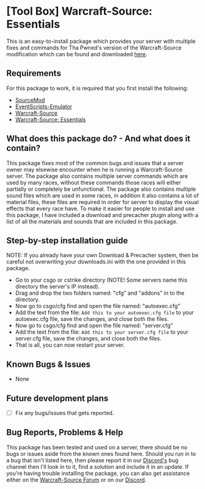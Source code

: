 # [Tool Box] Warcraft-Source: Essentials
This is an easy-to-install package which provides your server with multiple fixes and commands for Tha Pwned's version of the Warcraft-Source modification which can be found and downloaded [here](https://github.com/ThaPwned/WCS).


## Requirements
For this package to work, it is required that you first install the following:
- [SourceMod](https://www.sourcemod.net/downloads.php)
- [EventScripts-Emulator](https://github.com/Ayuto/EventScripts-Emulator)
- [Warcraft-Source](https://github.com/ThaPwned/WCS)
- [Warcraft-Source: Essentials](https://github.com/ManifestManah/Warcraft-Source-Essentials)


## What does this package do? - And what does it contain?
This package fixes most of the common bugs and issues that a server owner may elsewise encounter when he is running a Warcraft-Source server. The package also contains multiple server commands which are used by many races, without these commands those races will either partially or completely be unfunctional. The package also contains multiple sound files which are used in some races, in addition it also contains a lot of material files, these files are required in order for server to display the visual effects that every race have. To make it easier for people to install and use this package, I have included a download and precacher plugin along with a list of all the materials and sounds that are included in this package.


## Step-by-step installation guide
NOTE: If you already have your own Download & Precacher system, then be careful not overwriting your downloads.ini with the one provided in this package.
- Go to your csgo or cstrike directory (NOTE! Some servers name this directory the server's IP instead).
- Drag and drop the two folders named: "cfg" and "addons" in to the directory.
- Now go to csgo/cfg find and open the file named: "autoexec.cfg"
- Add the text from the file: ```Add this to your autoexec.cfg file``` to your autoexec.cfg file, save the changes, and close both the files.
- Now go to csgo/cfg find and open the file named: "server.cfg"
- Add the text from the file: ```Add this to your server.cfg file``` to your server.cfg file, save the changes, and close both the files.
- That is all, you can now restart your server.


## Known Bugs & Issues
- None

## Future development plans
- [ ] Fix any bugs/issues that gets reported.


## Bug Reports, Problems & Help
This package has been tested and used on a server, there should be no bugs or issues aside from the known ones found here.
Should you run in to a bug that isn't listed here, then please report it in our [Discord's](https://discord.gg/2DnAXkF) bug channel then I'll look in to it, find a solution and include it in an update.
If you're having trouble installing the package, you can also get assistance either on the [Warcraft-Source Forum](http://warcraft-source.com/) or on our [Discord](https://discord.gg/2DnAXkF).
